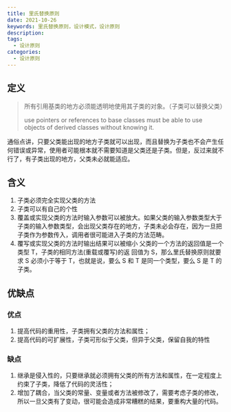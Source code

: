 ```yaml
---
title: 里氏替换原则
date: 2021-10-26
keywords: 里氏替换原则，设计模式，设计原则
description: 
tags:
  - 设计原则
categories:
  - 设计原则
---
```


## 定义
> 所有引用基类的地方必须能透明地使用其子类的对象。（子类可以替换父类）
> 
> use pointers or references to base classes must be able to use objects of derived classes without knowing it. 

通俗点讲，只要父类能出现的地方子类就可以出现，而且替换为子类也不会产生任 何错误或异常，使用者可能根本就不需要知道是父类还是子类。但是，反过来就不 行了，有子类出现的地方，父类未必就能适应。

## 含义
1. 子类必须完全实现父类的方法
2. 子类可以有自己的个性 
3. 覆盖或实现父类的方法时输入参数可以被放大。如果父类的输入参数类型大于子类的输入参数类型，会出现父类存在的地方，子类未必会存在，因为一旦把子类作为参数传入，调用者很可能进入子类的方法范畴。
4. 覆写或实现父类的方法时输出结果可以被缩小 父类的一个方法的返回值是一个类型 T，子类的相同方法(重载或覆写)的返
回值为 S，那么里氏替换原则就要求 S 必须小于等于 T，也就是说，要么 S 和 T 是同一个类型，要么 S 是 T 的子类。

## 优缺点
### 优点
1. 提高代码的重用性，子类拥有父类的方法和属性；
2. 提高代码的可扩展性，子类可形似于父类，但异于父类，保留自我的特性

### 缺点
1. 继承是侵入性的，只要继承就必须拥有父类的所有方法和属性，在一定程度上约束了子类，降低了代码的灵活性；
2. 增加了耦合，当父类的常量、变量或者方法被修改了，需要考虑子类的修改，所以一旦父类有了变动，很可能会造成非常糟糕的结果，要重构大量的代码。


